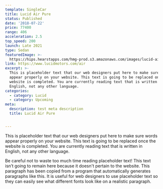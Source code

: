```yaml
---
template: SingleCar
title: Lucid Air Pure
status: Published
date: '2018-07-22'
price: 77400
range: 406
acceleration: 2.5
top_speed: 200
launch: Late 2021
type: Sedan
featuredImage: >-
  https://hips.hearstapps.com/hmg-prod.s3.amazonaws.com/images/lucid-air-103-1599688020.jpg?crop=0.652xw:0.733xh;0.104xw,0.0769xh&resize=640:*
link: https://www.lucidmotors.com/air
excerpt: >-
  This is placeholder text that our web designers put here to make sure words
  appear properly on your website. This text is going to be replaced once the
  website is completed. You are currently reading text that is written in
  English, not any other language.
categories:
  - category: Lucid
  - category: Upcoming
meta:
  description: test meta description
  title: Lucid Air Pure


---
```


This is placeholder text that our web designers put here to make sure words appear properly on your website. This text is going to be replaced once the website is completed. You are currently reading text that is written in English, not any other language.

Be careful not to waste too much time reading placeholder text! This text isn’t going to remain here because it doesn't pertain to the website. This paragraph has been copied from a program that automatically generates paragraphs like this. It is useful for web designers to use placeholder text so they can easily see what different fonts look like on a realistic paragraph.
